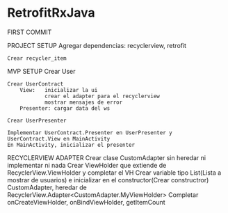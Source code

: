 # RetrofitRxJava

FIRST COMMIT

PROJECT SETUP
	Agregar dependencias: recyclerview, retrofit
	
	Crear recycler_item

MVP SETUP
	Crear User
	
	Crear UserContract
		View: 	inicializar la ui
				crear el adapter para el recyclerview
				mostrar mensajes de error
		Presenter: cargar data del ws
		
	Crear UserPresenter
	
	Implementar UserContract.Presenter en UserPresenter y UserContract.View en MainActivity
	En MainActivity, inicializar el presenter
	
RECYCLERVIEW ADAPTER
	Crear clase CustomAdapter sin heredar ni implementar ni nada
	Crear ViewHolder que extiende de RecyclerView.ViewHolder y completar el VH
	Crear variable tipo List(Lista a mostrar de usuarios) e inicializar en el constructor(Crear constructror)
	CustomAdapter, heredar de RecyclerView.Adapter<CustomAdapter.MyViewHolder>
	Completar onCreateViewHolder, onBindViewHolder, getItemCount
